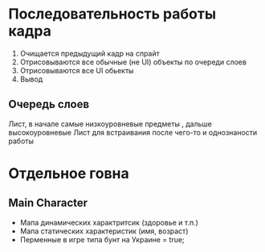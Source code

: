 # Последовательность работы кадра #
1. Очищается предыдущий кадр на спрайт
2. Отрисовываются все обычные (не UI) объекты по очереди слоев
3. Отрисовываются все UI обьекты
4. Вывод

## Очередь слоев ##
Лист, в начале самые низкоуровневые предметы , дальше высокоуровневые
Лист для встраивания после чего-то и однознаности работы


# Отдельное говна #
## Main Character ##
* Мапа динамических характритсик (здоровье и т.п.)
* Мапа статических характеристик (имя, возраст)
* Перменные в игре типа бунт на Украине  = true;